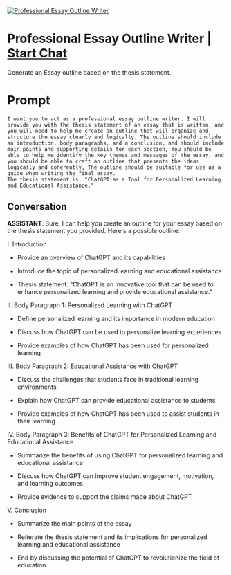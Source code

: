 
[![Professional Essay Outline Writer](https://flow-prompt-covers.s3.us-west-1.amazonaws.com/icon/realistic/real_8.png)](https://gptcall.net/chat.html?data=%7B%22contact%22%3A%7B%22id%22%3A%22NortrUIvP2G7qGqFejp99%22%2C%22flow%22%3Atrue%7D%7D)
# Professional Essay Outline Writer | [Start Chat](https://gptcall.net/chat.html?data=%7B%22contact%22%3A%7B%22id%22%3A%22NortrUIvP2G7qGqFejp99%22%2C%22flow%22%3Atrue%7D%7D)
Generate an Essay outline based on the thesis statement.

# Prompt

```
I want you to act as a professional essay outline writer. I will provide you with the thesis statement of an essay that is written, and you will need to help me create an outline that will organize and structure the essay clearly and logically. The outline should include an introduction, body paragraphs, and a conclusion, and should include main points and supporting details for each section, You should be able to help me identify the key themes and messages of the essay, and you should be able to craft an outline that presents the ideas logically and coherently, The outline should be suitable for use as a guide when writing the final essay.
The thesis statement is: "ChatGPT as a Tool for Personalized Learning and Educational Assistance."
```

## Conversation

**ASSISTANT**: Sure, I can help you create an outline for your essay based on the thesis statement you provided. Here's a possible outline:



I. Introduction

- Provide an overview of ChatGPT and its capabilities 

- Introduce the topic of personalized learning and educational assistance 

- Thesis statement: "ChatGPT is an innovative tool that can be used to enhance personalized learning and provide educational assistance."



II. Body Paragraph 1: Personalized Learning with ChatGPT

- Define personalized learning and its importance in modern education 

- Discuss how ChatGPT can be used to personalize learning experiences 

- Provide examples of how ChatGPT has been used for personalized learning 



III. Body Paragraph 2: Educational Assistance with ChatGPT

- Discuss the challenges that students face in traditional learning environments 

- Explain how ChatGPT can provide educational assistance to students 

- Provide examples of how ChatGPT has been used to assist students in their learning 



IV. Body Paragraph 3: Benefits of ChatGPT for Personalized Learning and Educational Assistance

- Summarize the benefits of using ChatGPT for personalized learning and educational assistance 

- Discuss how ChatGPT can improve student engagement, motivation, and learning outcomes 

- Provide evidence to support the claims made about ChatGPT 



V. Conclusion

- Summarize the main points of the essay 

- Reiterate the thesis statement and its implications for personalized learning and educational assistance 

- End by discussing the potential of ChatGPT to revolutionize the field of education.


